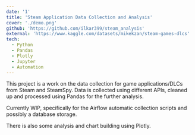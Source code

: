 ```yaml
---
date: '1'
title: 'Steam Application Data Collection and Analysis'
cover: './demo.png'
github: 'https://github.com/ilkar399/steam_analysis'
external: 'https://www.kaggle.com/datasets/mikekzan/steam-games-dlcs'
tech:
  - Python
  - Pandas
  - Plotly
  - Jupyter
  - Automation
---
```


This project is a work on the data collection for game applications/DLCs from Steam and SteamSpy. Data is collected using different APIs, cleaned up and processed using Pandas for the further analysis.

Currently WIP, specifically for the Airflow automatic collection scripts and possibly a database storage.

There is also some analysis and chart building using Plotly.
